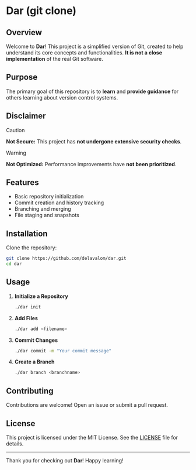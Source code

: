 # Dar (git clone)

## Overview

Welcome to **Dar**! This project is a simplified version of Git, created to help understand its core concepts and functionalities. **It is not a close implementation** of the real Git software.

## Purpose

The primary goal of this repository is to **learn** and **provide guidance** for others learning about version control systems.

## Disclaimer

> [!CAUTION]
> **Not Secure:** This project has **not undergone extensive security checks**.

> [!WARNING]  
> **Not Optimized:** Performance improvements have **not been prioritized**.

## Features

- Basic repository initialization
- Commit creation and history tracking
- Branching and merging
- File staging and snapshots

## Installation

Clone the repository:

```bash
git clone https://github.com/delavalom/dar.git
cd dar
```

## Usage

1. **Initialize a Repository**
    ```bash
    ./dar init
    ```

2. **Add Files**
    ```bash
    ./dar add <filename>
    ```

3. **Commit Changes**
    ```bash
    ./dar commit -m "Your commit message"
    ```

4. **Create a Branch**
    ```bash
    ./dar branch <branchname>
    ```

## Contributing

Contributions are welcome! Open an issue or submit a pull request.

## License

This project is licensed under the MIT License. See the [LICENSE](LICENSE) file for details.

---

Thank you for checking out **Dar**! Happy learning!

